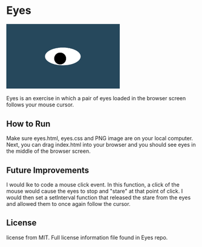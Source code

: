 # Eyes

<img src= "oneeye.png" width='300'/>



Eyes is an exercise in which a pair of eyes loaded in the browser screen follows your mouse cursor. 
## How to Run
Make sure eyes.html, eyes.css and PNG image are on your local computer. Next, you can drag index.html into your browser and you should see eyes in the middle of the browser screen.
## Future Improvements
I would lke to code a mouse click event. In this function, a click of the mouse would cause the eyes to stop and "stare" at that point of click. I would then set a setInterval function that released the stare from the eyes and allowed them to once again follow the cursor. 
## License
license from MIT. Full license information file found in Eyes repo.
